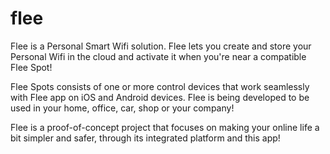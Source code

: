 # flee
Flee is a Personal Smart Wifi solution. Flee lets you create and store your Personal Wifi in the cloud and activate it when you're near a compatible Flee Spot!

Flee Spots consists of one or more control devices that work seamlessly with Flee app on iOS and Android devices. Flee is being developed to be used in your home, office, car, shop or your company!

Flee is a proof-of-concept project that focuses on making your online life a bit simpler and safer, through its integrated platform and this app!
